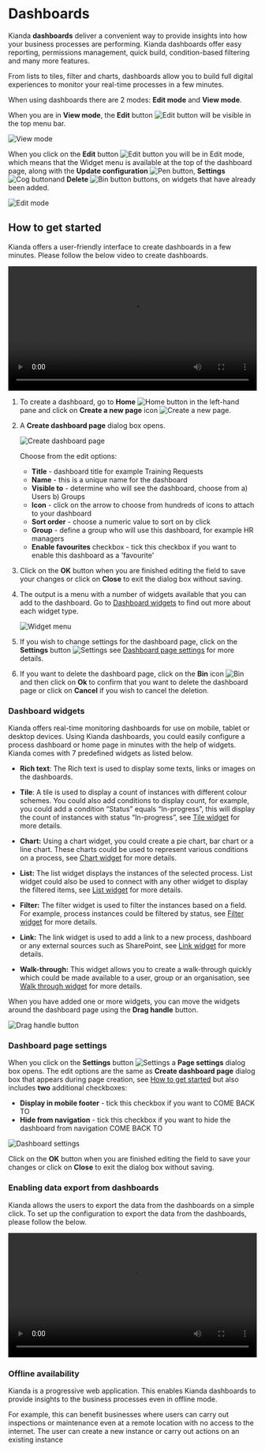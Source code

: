 # Dashboards #

Kianda **dashboards** deliver a convenient way to provide insights into how your business processes are performing. Kianda dashboards offer easy reporting, permissions management, quick build, condition-based filtering and many more features.

From lists to tiles, filter and charts, dashboards allow you to build full digital experiences to monitor your real-time processes in a few minutes.

When using dashboards there are 2 modes: **Edit mode** and **View mode**.

When you are in **View mode**, the **Edit** button ![Edit button](images/edit.png) will be visible in the top menu bar.

![View mode](images/dashboardgeneral.png)

When you click on the **Edit** button ![Edit button](images/edit.png) you will be in Edit mode, which means that the Widget menu is available at the top of the dashboard page, along with the **Update configuration** ![Pen button](images/pen.png), **Settings** ![Cog button](images/cog.png)and **Delete** ![Bin button](images/bin.png) buttons, on widgets that have already been added. 

![Edit mode](images/editmode.png)



## How to get started ##

Kianda offers a user-friendly interface to create dashboards in a few minutes. Please follow the below video to create dashboards.

<video width="100%" style="width:100%" controls>
    <source src="videos/updated_introduction_dashboard.mp4">
    Your browser does not support the video tag.
    </source>
</video>

1. To create a dashboard, go to **Home** ![Home button](images/home.png) in the left-hand pane and click on **Create a new page** icon ![Create a new page](images/createnew.png).

1. A **Create dashboard page** dialog box opens.

   ![Create dashboard page](images/createdashboard.png)

   Choose from the edit options:

   - **Title** - dashboard title for example Training Requests
   - **Name** - this is a unique name for the dashboard
   - **Visible to** - determine who will see the dashboard, choose from a) Users b) Groups 
   - **Icon** - click on the arrow to choose from hundreds of icons to attach to your dashboard
   - **Sort order** - choose a numeric value to sort on by click
   - **Group** - define a group who will use this dashboard, for example HR managers
   - **Enable favourites** checkbox - tick this checkbox if you want to enable this dashboard as a 'favourite'

1. Click on the **OK** button when you are finished editing the field to save your changes or click on **Close** to exit the dialog box without saving.

1. The output is a menu with a number of widgets available that you can add to the dashboard. Go to [Dashboard widgets](#dashboard-widgets) to find out more about each widget type.

   ![Widget menu](images/widgetmenu_resized.png)

1. If you wish to change settings for the dashboard page, click on the **Settings** button ![Settings](images/settings.png) see [Dashboard page settings](#dashboard-page-settings) for more details.

1. If you want to delete the dashboard page, click on the **Bin** icon ![Bin](images/bin.png) and then click on **Ok** to confirm that you want to delete the dashboard page or click on **Cancel** if you wish to cancel the deletion.

   

   


### Dashboard widgets ###

Kianda offers real-time monitoring dashboards for use on mobile, tablet or desktop devices. Using Kianda dashboards, you could easily configure a process dashboard or home page in minutes with the help of widgets. Kianda comes with 7 predefined widgets as listed below.

- **Rich text**: The Rich text is used to display some texts, links or images on the dashboards.

- **Tile**: A tile is used to display a count of instances with different colour schemes. You could also add conditions to display count, for example, you could add a condition “Status” equals “In-progress”, this will display the count of instances with status “In-progress”, see [Tile widget](pages/tile.md) for more details.

- **Chart:** Using a chart widget, you could create a pie chart, bar chart or a line chart. These charts could be used to represent various conditions on a process, see [Chart widget](pages/chart.md) for more details.

- **List:** The list widget displays the instances of the selected process. List widget could also be used to connect with any other widget to display the filtered items, see [List widget](pages/list.md) for more details.

- **Filter:** The filter widget is used to filter the instances based on a field. For example, process instances could be filtered by status, see [Filter widget](pages/filter.md) for more details.

- **Link:** The link widget is used to add a link to a new process, dashboard or any external sources such as SharePoint, see [Link widget](pages/link.md) for more details.

- **Walk-through:** This widget allows you to create a walk-through quickly which could be made available to a user, group or an organisation, see [Walk through widget](pages/walkthrough.md) for more details.

When you have added one or more widgets, you can move the widgets around the dashboard page using the **Drag handle** button.

![Drag handle button](images/draghandle.png)

  


### Dashboard page settings ###

When you click on the **Settings** button ![Settings](images/settings.png) a **Page settings** dialog box opens. The edit options are the same as **Create dashboard page** dialog box that appears during page creation, see [How to get started](#how-to-get-started) but also includes **two** additional checkboxes:

- **Display in mobile footer** - tick this checkbox if you want to COME BACK TO
- **Hide from navigation** - tick this checkbox if you want to hide the dashboard from navigation COME BACK TO

![Dashboard settings](images/dashsettings.png)

Click on the **OK** button when you are finished editing the field to save your changes or click on **Close** to exit the dialog box without saving.



### Enabling data export from dashboards ###

Kianda allows the users to export the data from the dashboards on a simple click. To set up the configuration to export the data from the dashboards, please follow the below.

<video width="100%" style="width:100%" controls>
    <source src="videos/Enabling data export from the dashboards.mp4">
    Your browser does not support the video tag.
    </source>
</video>


### Offline availability ###

Kianda is a progressive web application. This enables Kianda dashboards to provide insights to the business processes even in offline mode.

For example, this can benefit businesses where users can carry out inspections or maintenance even at a remote location with no access to the internet. The user can create a new instance or carry out actions on an existing instance
